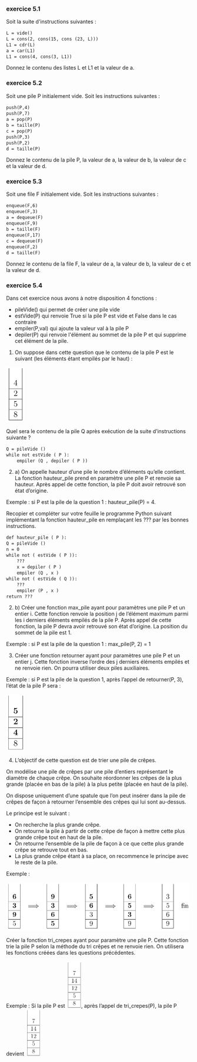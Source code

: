 ### exercice 5.1

Soit la suite d'instructions suivantes :

```
L = vide()
L = cons(2, cons(15, cons (23, L)))
L1 = cdr(L)
a = car(L1)
L1 = cons(4, cons(3, L1))
```
Donnez le contenu des listes L et L1 et la valeur de a.

### exercice 5.2

Soit une pile P initialement vide. Soit les instructions suivantes :

```
push(P,4)
push(P,7)
a = pop(P)
b = taille(P)
c = pop(P)
push(P,3)
push(P,2)
d = taille(P)
```
Donnez le contenu de la pile P, la valeur de a, la valeur de b, la valeur de c et la valeur de d.

### exercice 5.3

Soit une file F initialement vide. Soit les instructions suivantes :

```
enqueue(F,6)
enqueue(F,3)
a = dequeue(F)
enqueue(F,9)
b = taille(F)
enqueue(F,17)
c = dequeue(F)
enqueue(F,2)
d = taille(F)
```
Donnez le contenu de la file F, la valeur de a, la valeur de b, la valeur de c et la valeur de d.

### exercice 5.4

Dans cet exercice nous avons à notre disposition 4 fonctions :

- pileVide() qui permet de créer une pile vide
- estVide(P) qui renvoie True si la pile P est vide et False dans le cas contraire
- empiler(P,val) qui ajoute la valeur val à la pile P
- depiler(P) qui renvoie l'élément au sommet de la pile P et qui supprime cet élément de la pile. 

1) On suppose dans cette question que le contenu de la pile P est le suivant (les éléments étant
empilés par le haut) :

![](img/c5e_1.png)

Quel sera le contenu de la pile Q après exécution de la suite d’instructions suivante ?

```
Q = pileVide ()
while not estVide ( P ):
	empiler (Q , depiler ( P ))
```
2) a) On appelle hauteur d’une pile le nombre d’éléments qu’elle contient. La fonction hauteur_pile prend en paramètre une pile P et renvoie sa hauteur. Après appel de cette fonction, la pile P doit avoir retrouvé son état d’origine.

Exemple : si P est la pile de la question 1 : hauteur_pile(P) = 4.

Recopier et compléter sur votre feuille le programme Python suivant implémentant la fonction
hauteur_pile en remplaçant les ??? par les bonnes instructions.

```
def hauteur_pile ( P ):
Q = pileVide ()
n = 0
while not ( estVide ( P )):
	???
	x = depiler ( P )
	empiler (Q , x )
while not ( estVide ( Q )):
	???
	empiler (P , x )
return ???
```
2) b) Créer une fonction max_pile ayant pour paramètres une pile P et un entier i. Cette fonction
renvoie la position j de l’élément maximum parmi les i derniers éléments empilés de la pile P.
Après appel de cette fonction, la pile P devra avoir retrouvé son état d’origine. La position du
sommet de la pile est 1.

Exemple : si P est la pile de la question 1 : max_pile(P, 2) = 1

3) Créer une fonction retourner ayant pour paramètres une pile P et un entier j. Cette fonction inverse l’ordre des j derniers éléments empilés et ne renvoie rien. On pourra utiliser deux piles auxiliaires.

Exemple : si P est la pile de la question 1, après l’appel de retourner(P, 3), l’état de la pile P sera :

![](img/c5e_2.png)

4) L’objectif de cette question est de trier une pile de crêpes.

On modélise une pile de crêpes par une pile d’entiers représentant le diamètre de chaque crêpe. On souhaite réordonner les crêpes de la plus grande (placée en bas de la pile) à la plus petite (placée en haut de la pile).

On dispose uniquement d’une spatule que l’on peut insérer dans la pile de crêpes de façon à retourner l’ensemble des crêpes qui lui sont au-dessus.

Le principe est le suivant :

- On recherche la plus grande crêpe.
- On retourne la pile à partir de cette crêpe de façon à mettre cette plus grande crêpe tout en haut de la pile.
- On retourne l’ensemble de la pile de façon à ce que cette plus grande crêpe se retrouve tout en
bas.
- La plus grande crêpe étant à sa place, on recommence le principe avec le reste de la pile.

Exemple :

![](img/c5e_3.png)

Créer la fonction tri_crepes ayant pour paramètre une pile P. Cette fonction trie la pile P selon la méthode du tri crêpes et ne renvoie rien. On utilisera les fonctions créées dans les questions précédentes.


Exemple : Si la pile P est ![](img/c5e_4.png), après l’appel de tri_crepes(P), la pile P devient ![](img/c5e_4.png)
 
